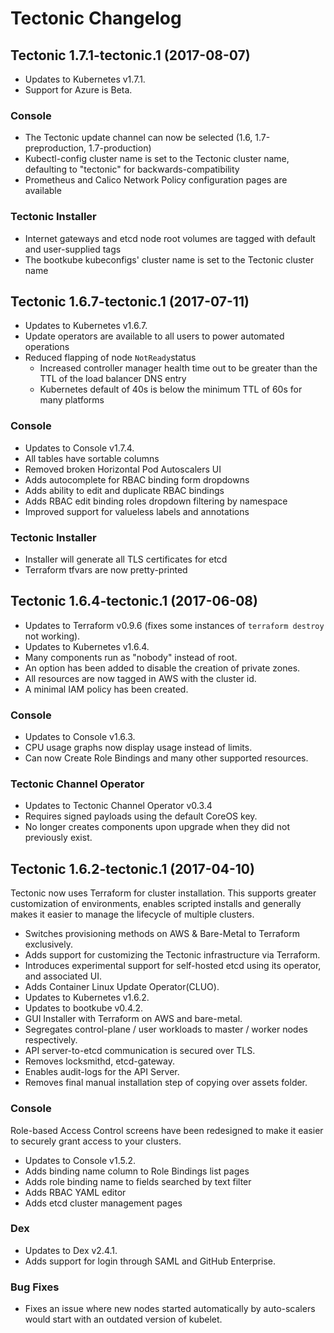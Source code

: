 # Tectonic Changelog

## Tectonic 1.7.1-tectonic.1 (2017-08-07)

* Updates to Kubernetes v1.7.1.
* Support for Azure is Beta.

### Console

* The Tectonic update channel can now be selected (1.6, 1.7-preproduction, 1.7-production)
* Kubectl-config cluster name is set to the Tectonic cluster name, defaulting to "tectonic" for backwards-compatibility
* Prometheus and Calico Network Policy configuration pages are available

### Tectonic Installer

* Internet gateways and etcd node root volumes are tagged with default and user-supplied tags
* The bootkube kubeconfigs' cluster name is set to the Tectonic cluster name

## Tectonic 1.6.7-tectonic.1 (2017-07-11)

* Updates to Kubernetes v1.6.7.
* Update operators are available to all users to power automated operations
* Reduced flapping of node `NotReady`status
   - Increased controller manager health time out to be greater than the TTL of the load balancer DNS entry
   - Kubernetes default of 40s is below the minimum TTL of 60s for many platforms

### Console

* Updates to Console v1.7.4.
* All tables have sortable columns
* Removed broken Horizontal Pod Autoscalers UI
* Adds autocomplete for RBAC binding form dropdowns
* Adds ability to edit and duplicate RBAC bindings
* Adds RBAC edit binding roles dropdown filtering by namespace
* Improved support for valueless labels and annotations

### Tectonic Installer

* Installer will generate all TLS certificates for etcd
* Terraform tfvars are now pretty-printed

## Tectonic 1.6.4-tectonic.1 (2017-06-08)

* Updates to Terraform v0.9.6 (fixes some instances of `terraform destroy` not working).
* Updates to Kubernetes v1.6.4.
* Many components run as "nobody" instead of root.
* An option has been added to disable the creation of private zones.
* All resources are now tagged in AWS with the cluster id.
* A minimal IAM policy has been created.

### Console

* Updates to Console v1.6.3.
* CPU usage graphs now display usage instead of limits.
* Can now Create Role Bindings and many other supported resources.

### Tectonic Channel Operator

* Updates to Tectonic Channel Operator v0.3.4
* Requires signed payloads using the default CoreOS key.
* No longer creates components upon upgrade when they did not previously exist.

## Tectonic 1.6.2-tectonic.1 (2017-04-10)

Tectonic now uses Terraform for cluster installation. This supports greater customization of environments, enables scripted installs and generally makes it easier to manage the lifecycle of multiple clusters.

* Switches provisioning methods on AWS & Bare-Metal to Terraform exclusively.
* Adds support for customizing the Tectonic infrastructure via Terraform.
* Introduces experimental support for self-hosted etcd using its operator, and associated UI.
* Adds Container Linux Update Operator(CLUO).
* Updates to Kubernetes v1.6.2.
* Updates to bootkube v0.4.2.
* GUI Installer with Terraform on AWS and bare-metal.
* Segregates control-plane / user workloads to master / worker nodes respectively.
* API server-to-etcd communication is secured over TLS.
* Removes locksmithd, etcd-gateway.
* Enables audit-logs for the API Server.
* Removes final manual installation step of copying over assets folder.

### Console

Role-based Access Control screens have been redesigned to make it easier to securely grant access to your clusters.

* Updates to Console v1.5.2.
* Adds binding name column to Role Bindings list pages
* Adds role binding name to fields searched by text filter
* Adds RBAC YAML editor
* Adds etcd cluster management pages

### Dex

* Updates to Dex v2.4.1.
* Adds support for login through SAML and GitHub Enterprise.

### Bug Fixes

* Fixes an issue where new nodes started automatically by auto-scalers would start with an outdated version of kubelet.
